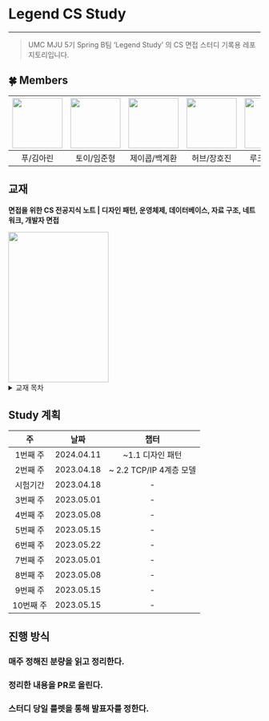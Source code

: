 # Legend CS Study

---

> UMC MJU 5기 Spring B팀 ‘Legend Study’ 의 CS 면접 스터디 기록용 레포지토리입니다.
> 

## 🍀 Members
| <a href="https://github.com/arinming"><img src="https://avatars.githubusercontent.com/u/97820109?v=4" width="100" height="100"></a> | <a href="https://github.com/toychip"><img src="https://avatars.githubusercontent.com/u/109949924?v=4" width="100" height="100"></a> | <a href="https://github.com/gyehwan24"><img src="https://avatars.githubusercontent.com/u/97265630?v=4" width="100" height="100"></a> | <a href="https://github.com/hojinida"><img src="https://avatars.githubusercontent.com/u/96263955?v=4" width="100" height="100"></a> | <a href="https://github.com/yjsmk0902"><img src="https://avatars.githubusercontent.com/u/52543606?v=4" width="100" height="100"></a> |
|:---:|:---:|:---:|:---:|:---:|
| 푸/김아린 | 토이/임준형 | 제이콥/백계환 | 허브/장호진 | 루크/양승민 |



## 교재
**면접을 위한 CS 전공지식 노트 | 디자인 패턴, 운영체제, 데이터베이스, 자료 구조, 네트워크, 개발자 면접**

<img src=https://contents.kyobobook.co.kr/sih/fit-in/458x0/pdt/9791165219529.jpg width=200 height=300 />


<details><summary>교재 목차</summary>

## 1장. 디자인 패턴과 프로그래밍 패러다임
### 1.1 디자인 패턴

```
1.1.1 싱글톤 패턴
1.1.2 팩토리 패턴
1.1.3 전략 패턴
1.1.4 옵저버 패턴
1.1.5 프록시 패턴과 프록시 서버
1.1.6 이터레이터 패턴
1.1.7 노출모듈 패턴
1.1.8 MVC 패턴
1.1.9 MVP 패턴
1.1.10 MVVM 패턴
```

### 1.2 프로그래밍 패러다임

```
1.2.1 선언형과 함수형 프로그래밍
1.2.2 객체지향 프로그래밍
1.2.3 절차형 프로그래밍
1.2.4 패러다임의 혼합
예상 질문
```

## 2장. 네트워크
### 2.1 네트워크의 기초

```
2.1.1 처리량과 지연 시간
2.1.2 네트워크 토폴로지와 병목 현상
2.1.3 네트워크 분류
2.1.4 네트워크 성능 분석 명령어
2.1.5 네트워크 프로토콜 표준화
```
### 2.2 TCP/IP 4계층 모델

```
2.2.1 계층 구조
2.2.2 PDU
```

### 2.3 네트워크 기기

```
2.3.1 네트워크 기기의 처리 범위
2.3.2 애플리케이션 계층을 처리하는 기기
2.3.3 인터넷 계층을 처리하는 기기
2.3.4 데이터 링크 계층을 처리하는 기기
2.3.5 물리 계층을 처리하는 기기
```

### 2.4 IP 주소


```
2.4.1 ARP
2.4.2 홉바이홉 통신
2.4.3 IP 주소 체계
2.4.4 IP 주소를 이용한 위치 정보
```

### 2.5 HTTP

```
2.5.1 HTTP/1.0
2.5.2 HTTP/1.1
2.5.3 HTTP/2
2.5.4 HTTPS
2.5.5 HTTP/3
예상 질문
```

## 3장. 운영체제
### 3.1 운영체제와 컴퓨터

```
3.1.1 운영체제의 역할과 구조
3.1.2 컴퓨터의 요소
```

### 3.2 메모리

```
3.2.1 메모리 계층
3.2.2 메모리 관리
```

### 3.3 프로세스와 스레드

```
3.3.1 프로세스와 컴파일 과정
3.3.2 프로세스의 상태
3.3.3 프로세스의 메모리 구조
3.3.4 PCB
3.3.5 멀티프로세싱
3.3.6 스레드와 멀티스레딩
3.3.7 공유 자원과 임계 영역
3.3.8 교착 상태
```

### 3.4 CPU 스케줄링 알고리즘

```
3.4.1 비선점형 방식
3.4.2 선점형 방식
예상 질문
```

## 4장. 데이터베이스
### 4.1 데이터베이스의 기본

```
4.1.1 엔터티
4.1.2 릴레이션
4.1.3 속성
4.1.4 도메인
4.1.5 필드와 레코드
4.1.6 관계
4.1.7 키
```

### 4.2 ERD와 정규화 과정

```
4.2.1 ERD의 중요성
4.2.2 예제로 배우는 ERD
4.2.3 정규화 과정
```

### 4.3 트랜잭션과 무결성

```
4.3.1 트랜잭션
4.3.2 무결성
```

### 4.4 데이터베이스의 종류

```
4.4.1 관계형 데이터베이스
4.4.2 NoSQL 데이터베이스
```

### 4.5 인덱스

```
4.5.1 인덱스의 필요성
4.5.2 B-트리
4.5.3 인덱스 만드는 방법
4.5.4 인덱스 최적화 기법
```

### 4.6 조인의 종류

```
4.6.1 내부 조인
4.6.2 왼쪽 조인
4.6.3 오른쪽 조인
4.6.4 합집합 조인
```

### 4.7 조인의 원리

```
4.7.1 중첩 루프 조인
4.7.2 정렬 병합 조인
4.7.3 해시 조인
예상 질문
```

## 5장. 자료 구조
### 5.1 복잡도

```
5.1.1 시간 복잡도
5.1.2 공간 복잡도
5.1.3 자료 구조에서의 시간 복잡도
```

### 5.2 선형 자료 구조

```
5.2.1 연결 리스트
5.2.2 배열
5.2.3 벡터
5.2.4 스택
5.2.5 큐
```

#### 5.3 비선형 자료 구조

```
5.3.1 그래프
5.3.2 트리
5.3.3 힙
5.3.4 우선순위 큐
5.3.5 맵
5.3.6 셋
5.3.7 해시 테이블
예상 질문
```

## 6장. 포트폴리오와 면접
### 6.1 포트폴리오

```
6.1.1 첫 문장이 중요하다
6.1.2 숫자로 말하라
6.1.3 기술의 숙련도를 나눠서 표기하라
6.1.4 리드미를 잘 작성하라
6.1.5 오픈 소스 컨트리뷰터가 되자
6.1.6 블로깅을 하자
```

#### 6.2 면접

```
6.2.1 꼬리에 꼬리를 무는 질문
6.2.2 대답을 바꾸지 말자
6.2.3 모르는 것은 모르는 것
6.2.4 압박을 버텨라
6.2.5 공식 사이트를 봐라
6.2.6 또렷한 발음으로
6.2.7 장점, 단점, 차이는 필수다
6.2.8 업무를 예측하라
6.2.9 체크리스트를 만들어 준비하라
6.2.10 인성 면접
```
</details>

## Study 계획
|   주    |     날짜     |챕터
|:------:|:----------:|:-----:
| 1번째 주  | 2024.04.11 | ~1.1 디자인 패턴
| 2번째 주  | 2023.04.18 | ~ 2.2 TCP/IP 4계층 모델 
| 시험기간  | 2023.04.18 | - 
| 3번째 주  | 2023.05.01 | -  
| 4번째 주  | 2023.05.08 | -  
| 5번째 주  | 2023.05.15 | -  
| 6번째 주  | 2023.05.22 | -  
| 7번째 주  | 2023.05.01 | -  
| 8번째 주  | 2023.05.08 | -  
| 9번째 주  | 2023.05.15 | -  
| 10번째 주  | 2023.05.15 | - 

## 진행 방식

### 매주 정해진 분량을 읽고 정리한다.
### 정리한 내용을 PR로 올린다.
### 스터디 당일 룰렛을 통해 발표자를 정한다.
